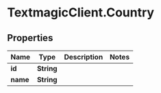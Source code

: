# TextmagicClient.Country

## Properties
Name | Type | Description | Notes
------------ | ------------- | ------------- | -------------
**id** | **String** |  | 
**name** | **String** |  | 


